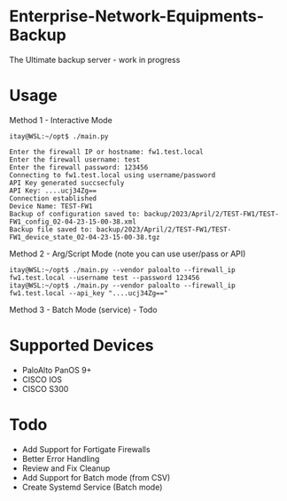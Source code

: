 # Enterprise-Network-Equipments-Backup
The Ultimate backup server - work in progress

# Usage
Method 1 - Interactive Mode<br>
```
itay@WSL:~/opt$ ./main.py

Enter the firewall IP or hostname: fw1.test.local
Enter the firewall username: test
Enter the firewall password: 123456
Connecting to fw1.test.local using username/password
API Key generated succsecfuly
API Key: ....ucj34Zg==
Connection established
Device Name: TEST-FW1
Backup of configuration saved to: backup/2023/April/2/TEST-FW1/TEST-FW1_config_02-04-23-15-00-38.xml
Backup file saved to: backup/2023/April/2/TEST-FW1/TEST-FW1_device_state_02-04-23-15-00-38.tgz
```

Method 2 - Arg/Script Mode (note you can use user/pass or API)<br>
```
itay@WSL:~/opt$ ./main.py --vendor paloalto --firewall_ip fw1.test.local --username test --password 123456
itay@WSL:~/opt$ ./main.py --vendor paloalto --firewall_ip fw1.test.local --api_key "....ucj34Zg=="
```

Method 3 - Batch Mode (service) - Todo<br>


# Supported Devices
* PaloAlto PanOS 9+
* CISCO IOS
* CISCO S300


# Todo
* Add Support for Fortigate Firewalls
* Better Error Handling
* Review and Fix Cleanup
* Add Support for Batch mode (from CSV)
* Create Systemd Service (Batch mode)
